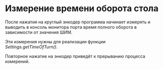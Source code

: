 # Измерение времени оборота стола
После нажатия на круглый энкодер программа начинает измерять и выводить в консоль монитора порта время полного оборота в зависимости от значения ШИМ.

Эти измерения нужны для реализации функции *Settings.getTimeOfTurn()*.

Повторное нажатие на энкодер приведёт к прерыванию процесса измерений.
